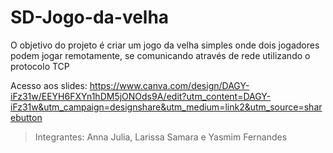 # SD-Jogo-da-velha
O objetivo do projeto é criar um jogo da velha simples onde dois jogadores podem jogar remotamente, se comunicando através de rede utilizando o protocolo TCP

Acesso aos slides: https://www.canva.com/design/DAGY-iFz31w/EEYH6FXYn1hDM5jONOds9A/edit?utm_content=DAGY-iFz31w&utm_campaign=designshare&utm_medium=link2&utm_source=sharebutton
> Integrantes: Anna Julia, Larissa Samara e Yasmim Fernandes
